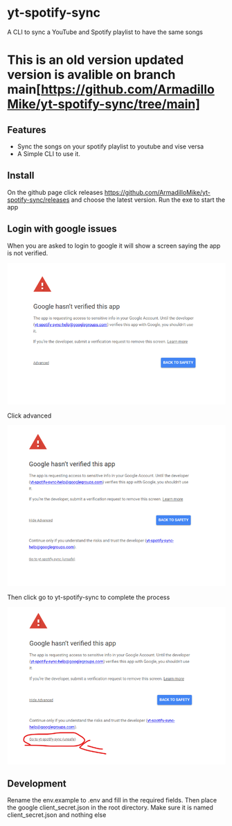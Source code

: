 # yt-spotify-sync
A CLI to sync a YouTube and Spotify playlist to have the same songs

# This is an old version updated version is avalible on branch main[https://github.com/ArmadilloMike/yt-spotify-sync/tree/main]

## Features

 - Sync the songs on your spotify playlist to youtube and vise versa 
 - A Simple CLI to use it.

## Install

On the github page click releases https://github.com/ArmadilloMike/yt-spotify-sync/releases and choose the latest version. Run the exe to start the app

## Login with google issues

When you are asked to login to google it will show a screen saying the app is not verified.

![img.png](imgs/img.png)

Click advanced

![img_1.png](imgs/img_1.png)

Then click go to yt-spotify-sync to complete the process

![img_2.png](imgs/img_2.png)

## Development 

Rename the env.example to .env and fill in the required fields. Then place the google client_secret.json in the root directory. Make sure it is named client_secret.json and nothing else
